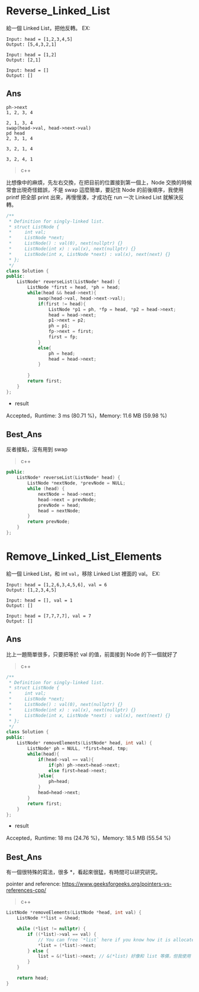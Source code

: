 # Reverse_Linked_List

給一個 Linked List，把他反轉。 EX:

```
Input: head = [1,2,3,4,5]
Output: [5,4,3,2,1]

Input: head = [1,2]
Output: [2,1]

Input: head = []
Output: []
```



## Ans

```
ph->next
1, 2, 3, 4

2, 1, 3, 4
swap(head->val, head->next->val)
pd head
2, 3, 1, 4

3, 2, 1, 4

3, 2, 4, 1
```



> c++

比想像中的麻煩，先左右交換，在把目前的位置接到第一個上，Node 交換的時候常會出現奇怪錯誤，不是 swap 這麼簡單，要記住 Node 的前後順序，我使用 printf 把全部 print 出來，再慢慢湊，才成功在 run 一次 Linked List 就解決反轉。

```c++
/**
 * Definition for singly-linked list.
 * struct ListNode {
 *     int val;
 *     ListNode *next;
 *     ListNode() : val(0), next(nullptr) {}
 *     ListNode(int x) : val(x), next(nullptr) {}
 *     ListNode(int x, ListNode *next) : val(x), next(next) {}
 * };
 */
class Solution {
public:
    ListNode* reverseList(ListNode* head) {
        ListNode *first = head, *ph = head;
        while(head && head->next){
            swap(head->val, head->next->val);
            if(first != head){
                ListNode *p1 = ph, *fp = head, *p2 = head->next;
                head = head->next;
                p1->next = p2;
                ph = p1;
                fp->next = first;
                first = fp;
            }
            else{
                ph = head;
                head = head->next;
            }
            
        }
        return first;
    }
};
```

* result

Accepted，Runtime: 3 ms (80.71 %)，Memory: 11.6 MB (59.98 %)



## Best_Ans

反者接點，沒有用到 swap

> c++

```c++
public:
    ListNode* reverseList(ListNode* head) {
        ListNode *nextNode, *prevNode = NULL;
        while (head) {
            nextNode = head->next;
            head->next = prevNode;
            prevNode = head;
            head = nextNode;
        }
        return prevNode;
    }
};
```



# Remove_Linked_List_Elements

給一個 Linked List，和 int `val`，移除 Linked List 裡面的 val。 EX:

```
Input: head = [1,2,6,3,4,5,6], val = 6
Output: [1,2,3,4,5]

Input: head = [], val = 1
Output: []

Input: head = [7,7,7,7], val = 7
Output: []
```



## Ans

比上一題簡單很多，只要把等於 val 的值，前面接到 Node 的下一個就好了

> c++

```c++
/**
 * Definition for singly-linked list.
 * struct ListNode {
 *     int val;
 *     ListNode *next;
 *     ListNode() : val(0), next(nullptr) {}
 *     ListNode(int x) : val(x), next(nullptr) {}
 *     ListNode(int x, ListNode *next) : val(x), next(next) {}
 * };
 */
class Solution {
public:
    ListNode* removeElements(ListNode* head, int val) {
        ListNode* ph = NULL, *first=head, tmp;
        while(head){
            if(head->val == val){
                if(ph) ph->next=head->next;
                else first=head->next;
            }else{
                ph=head;
            }
            head=head->next;
        }
        return first;
    }
};
```

* result

Accepted，Runtime: 18 ms (24.76 %)，Memory: 18.5 MB (55.54 %)



## Best_Ans

有一個很特殊的寫法，很多 *，看起來很猛，有時間可以研究研究。

pointer and reference: https://www.geeksforgeeks.org/pointers-vs-references-cpp/

> c++

```c++
ListNode *removeElements(ListNode *head, int val) {
	ListNode **list = &head;

	while (*list != nullptr) {
		if ((*list)->val == val) {
		    // You can free `*list` here if you know how it is allocated.
			*list = (*list)->next;
		} else {
			list = &(*list)->next; // &(*list) 好像和 list 等價，但我使用 list 會報錯
		}
	}

	return head;
}
```





